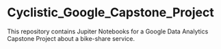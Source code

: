 # Cyclistic_Google_Capstone_Project
This repository contains Jupiter Notebooks for a Google Data Analytics Capstone Project about a bike-share service. 
